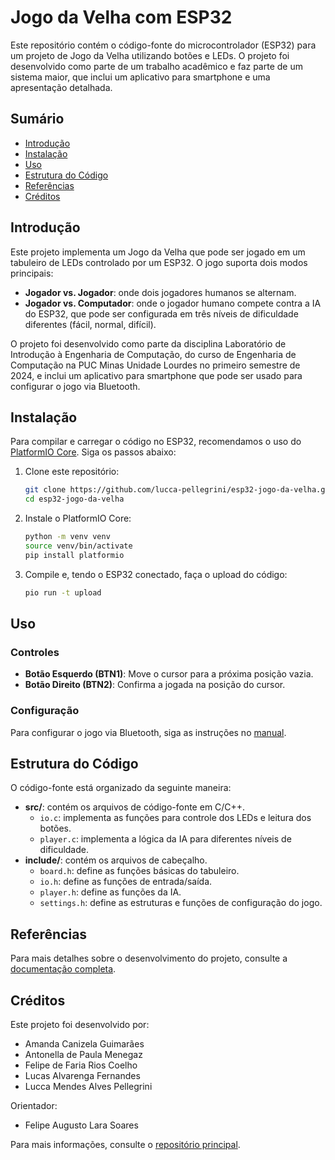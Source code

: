 # Jogo da Velha com ESP32

Este repositório contém o código-fonte do microcontrolador (ESP32) para um
projeto de Jogo da Velha utilizando botões e LEDs. O projeto foi desenvolvido
como parte de um trabalho acadêmico e faz parte de um sistema maior, que inclui
um aplicativo para smartphone e uma apresentação detalhada.

## Sumário

- [Introdução](#introdução)
- [Instalação](#instalação)
- [Uso](#uso)
- [Estrutura do Código](#estrutura-do-código)
- [Referências](#referências)
- [Créditos](#créditos)

## Introdução

Este projeto implementa um Jogo da Velha que pode ser jogado em um tabuleiro de
LEDs controlado por um ESP32. O jogo suporta dois modos principais:

- **Jogador vs. Jogador**: onde dois jogadores humanos se alternam.
- **Jogador vs. Computador**: onde o jogador humano compete contra a IA do
  ESP32, que pode ser configurada em três níveis de dificuldade diferentes
  (fácil, normal, difícil).

O projeto foi desenvolvido como parte da disciplina Laboratório de Introdução à
Engenharia de Computação, do curso de Engenharia de Computação na PUC Minas
Unidade Lourdes no primeiro semestre de 2024, e inclui um aplicativo para
smartphone que pode ser usado para configurar o jogo via Bluetooth.

## Instalação

Para compilar e carregar o código no ESP32, recomendamos o uso do
[PlatformIO Core](https://docs.platformio.org/en/latest/core/). Siga os passos
abaixo:

1. Clone este repositório:

   ```bash
   git clone https://github.com/lucca-pellegrini/esp32-jogo-da-velha.git
   cd esp32-jogo-da-velha
   ```

2. Instale o PlatformIO Core:

   ```bash
   python -m venv venv
   source venv/bin/activate
   pip install platformio
   ```

3. Compile e, tendo o ESP32 conectado, faça o upload do código:
   ```bash
   pio run -t upload
   ```

## Uso

### Controles

- **Botão Esquerdo (BTN1)**: Move o cursor para a próxima posição vazia.
- **Botão Direito (BTN2)**: Confirma a jogada na posição do cursor.

### Configuração

Para configurar o jogo via Bluetooth, siga as instruções no
[manual](https://github.com/ICEI-PUC-Minas-EC-TI/ppl-ec-2024-1-p1-liec-t1-g2-jogo-da-velha/blob/master/Manual/README.md).

## Estrutura do Código

O código-fonte está organizado da seguinte maneira:

- **src/**: contém os arquivos de código-fonte em C/C++.
  - `io.c`: implementa as funções para controle dos LEDs e leitura dos botões.
  - `player.c`: implementa a lógica da IA para diferentes níveis de dificuldade.
- **include/**: contém os arquivos de cabeçalho.
  - `board.h`: define as funções básicas do tabuleiro.
  - `io.h`: define as funções de entrada/saída.
  - `player.h`: define as funções da IA.
  - `settings.h`: define as estruturas e funções de configuração do jogo.

## Referências

Para mais detalhes sobre o desenvolvimento do projeto, consulte a
[documentação completa](https://github.com/ICEI-PUC-Minas-EC-TI/ppl-ec-2024-1-p1-liec-t1-g2-jogo-da-velha/tree/master/Documentacao).

## Créditos

Este projeto foi desenvolvido por:

- Amanda Canizela Guimarães
- Antonella de Paula Menegaz
- Felipe de Faria Rios Coelho
- Lucas Alvarenga Fernandes
- Lucca Mendes Alves Pellegrini

Orientador:

- Felipe Augusto Lara Soares

Para mais informações, consulte o
[repositório principal](https://github.com/ICEI-PUC-Minas-EC-TI/ppl-ec-2024-1-p1-liec-t1-g2-jogo-da-velha).
